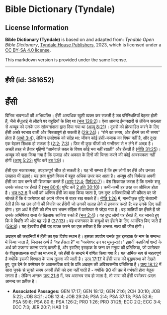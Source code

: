 # Bible Dictionary (Tyndale)

## License Information

**Bible Dictionary (Tyndale)** is based on and adapted from: _Tyndale Open Bible Dictionary_, [Tyndale House Publishers](https://tyndaleopenresources.com/), 2023, which is licensed under a [CC BY-SA 4.0 license](https://creativecommons.org/licenses/by-sa/4.0/legalcode.en).

This markdown version is provided under the same license.



--------------------------------

## हँसी (id: 381652)

हँसी
====

विभिन्न भावनाओं की अभिव्यक्ति। हँसी अत्यधिक खुशी व्यक्त कर सकती है जब परिस्थितियाँ बेहतर होती हैं, जैसे बँधुआई से लौटने पर यहूदियों के लिए था ([भज 126:2](https://ref.ly/Ps126:2))। ऐसा आनन्द ईमानदारी से लेकिन सरलता से अय्यूब को उनके एक सांत्वनादाता द्वारा दिया गया था ([अय्यू 8:21](https://ref.ly/Job8:21))। दूसरों को प्रोत्साहित करने के लिए हँसी अच्छे स्वभाव वाली और मित्रतापूर्ण हो सकती है ([29:24](https://ref.ly/Job29:24))। “रोने का समय, और हँसने का भी समय” होता है ([सभो 3:4](https://ref.ly/Eccl3:4)), लेकिन उपदेशक को संदेह था: जीवन कोई हंसी\-मजाक का विषय नहीं है, और दुःख एक बेहतर शिक्षक हो सकता है ([2:2](https://ref.ly/Eccl2:2); [7:3](https://ref.ly/Eccl7:3))। फिर भी कुछ चीजों को गम्भीरता से न लेने में अच्छा है। अच्छी तरह से तैयार गृहिणी “आनेवाले काल के विषय कोई भय नहीं रखती” और हँसती है ([नीति 31:25](https://ref.ly/Prov31:25))। अय्यूब को वादा किया गया है कि उजाड़ और अकाल के दिनों की चिन्ता करने की कोई आवश्यकता नहीं होगी ([अय्यू 5:22](https://ref.ly/Job5:22); पुष्टि करें [हब 1:9](https://ref.ly/Hab1:9))।

हँसी एक नकारात्मक, उपहासपूर्ण चीज़ हो सकती है। यह भी सम्भव है कि हम लोगों पर हँसें और उनका उपहास भी उड़ाएं। यह तत्व पुराने नियम में बहुत अधिक उभर कर आता है। अय्यूब और यिर्मयाह अपनी हँसी का पात्र बनने की शिकायत करते हैं ([अय्यू 12:4](https://ref.ly/Job12:4); [यिर्म20:7](https://ref.ly/Jer20:7))। देश शिकायत करता है कि उनके शत्रु उनके संकट पर हँसते हैं ([भज 80:6](https://ref.ly/Ps80:6); पुष्टि करें [2 इति 30:10](https://ref.ly/2Chr30:10))। कभी\-कभी हर तरह का औचित्य होता है। [भज 52:6](https://ref.ly/Ps52:6) में धर्मी को अन्तिम हँसी का वादा किया जाता है, उन दुष्ट अविश्वासियों की कीमत पर जो सोचते हैं कि वे परमेश्वर को अपने जीवन से बाहर रख सकते हैं। [नीति 1:26](https://ref.ly/Prov1:26) में, मानवीकृत बुद्धि चेतावनी देती है कि वह उन लोगों की विपत्ति पर हँसेगी जो उनकी सलाह लेने से इनकार करते हैं: यह उनके लिए सही होगा। इस अर्थ में हँसी को तीन बार भजन संहिता में परमेश्वर से जोड़ा गया है। वह जातियों पर हँसते हैं जो उनके अभिषिक्त राजा के खिलाफ साजिश रचते हैं ([भज 2:4](https://ref.ly/Ps2:4))। वह दुष्ट लोगों पर हँसते हैं, यह जानते हुए कि वे विपत्ति की ओर बढ़ रहे हैं ([37:13](https://ref.ly/Ps37:13))। वह भजनकार के शत्रुओं पर हँसने के लिए आमंत्रित किए जाते हैं ([59:8](https://ref.ly/Ps59:8))। यह ईश्वरीय हँसी यह व्यक्त करने का एक तरीका है कि अन्ततः सत्य की जीत होगी।

अब्राहम की कहानियों में हँसी का एक विशेष स्थान है। इसका उपयोग उनके पुत्र इसहाक के नाम के सम्बन्ध में किया जाता है, जिसका अर्थ है “वह हँसता है” या "परमेश्वर उन पर मुस्कुराएं।" इब्रानी कहानियाँ शब्दों के अर्थ को उजागर करना पसंद करती हैं, और इसलिए इसहाक के जन्म पर मनुष्य की प्रतिक्रिया, जो परमेश्वर के पितृसत्तात्मक वादों का माध्यम है, को हँसी के सन्दर्भ में वर्णित किया गया है। यह धार्मिक रूप से महत्वपूर्ण है क्योंकि इसकी विश्वास के साथ तुलना की जाती है। [उत्प 17:17](https://ref.ly/Gen17:17) में हँसी सारा की वृद्धावस्था को देखते हुए, पुत्र देने के परमेश्वर के अवास्तविक वादे के प्रति अब्राहम की अविश्वसनीय प्रतिक्रिया है। [उत्प 18:12](https://ref.ly/Gen18:12) में सारा चुपके से सुनते समय अपनी हँसी को दबा नहीं पाती है \- क्योंकि 90 की उम्र में गर्भवती होना बेतुक लगता है। लेकिन अन्ततः [उत्प 21:6](https://ref.ly/Gen21:6) में, जब असम्भव सच हो जाता है, तो सारा की हँसी परमेश्वर\-प्रदत्त आनन्द का प्रतीक है।

* **Associated Passages:** GEN 17:17; GEN 18:12; GEN 21:6; 2CH 30:10; JOB 5:22; JOB 8:21; JOB 12:4; JOB 29:24; PSA 2:4; PSA 37:13; PSA 52:6; PSA 59:8; PSA 80:6; PSA 126:2; PRO 1:26; PRO 31:25; ECC 2:2; ECC 3:4; ECC 7:3; JER 20:7; HAB 1:9

